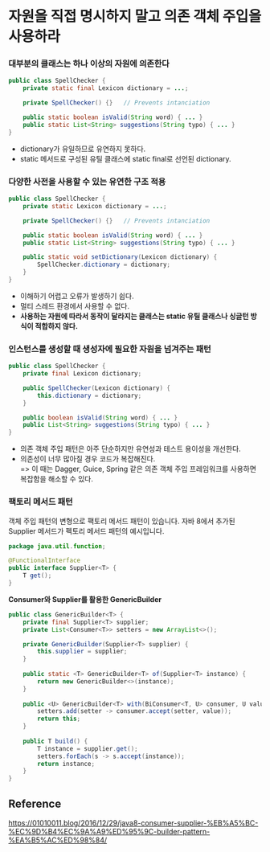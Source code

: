 # 자원을 직접 명시하지 말고 의존 객체 주입을 사용하라

### 대부분의 클래스는 하나 이상의 자원에 의존한다

```java
public class SpellChecker {
    private static final Lexicon dictionary = ...;

    private SpellChecker() {}   // Prevents intanciation

    public static boolean isValid(String word) { ... }
    public static List<String> suggestions(String typo) { ... }
}
```
* dictionary가 유일하므로 유연하지 못하다. 
* static 메서드로 구성된 유틸 클래스에 static final로 선언된 dictionary.

### 다양한 사전을 사용할 수 있는 유연한 구조 적용
```java
public class SpellChecker {
    private static Lexicon dictionary = ...;

    private SpellChecker() {}   // Prevents intanciation

    public static boolean isValid(String word) { ... }
    public static List<String> suggestions(String typo) { ... }

    public static void setDictionary(Lexicon dictionary) {
        SpellChecker.dictionary = dictionary;
    }
}
```

* 이해하기 어렵고 오류가 발생하기 쉽다.
* 멀티 스레드 환경에서 사용할 수 없다. 
* **사용하는 자원에 따라서 동작이 달라지는 클래스는 static 유틸 클래스나 싱글턴 방식이 적합하지 않다.**

### 인스턴스를 생성할 때 생성자에 필요한 자원을 넘겨주는 패턴

```java
public class SpellChecker {
    private final Lexicon dictionary;

    public SpellChecker(Lexicon dictionary) {
        this.dictionary = dictionary;
    }

    public boolean isValid(String word) { ... }
    public List<String> suggestions(String typo) { ... }
}
```

* 의존 객체 주입 패턴은 아주 단순하지만 유연성과 테스트 용이성을 개선한다. 
* 의존성이 너무 많아질 경우 코드가 복잡해진다.  
 => 이 때는 Dagger, Guice, Spring 같은 의존 객체 주입 프레임워크를 사용하면 복잡함을 해소할 수 있다.

### 팩토리 메서드 패턴
객체 주입 패턴의 변형으로 팩토리 메서드 패턴이 있습니다. 자바 8에서 추가된 Supplier<T> 메서드가 펙토리 메서드 패턴의 예시입니다.

```java
package java.util.function;

@FunctionalInterface
public interface Supplier<T> {
    T get();
}
```

**Consumer와 Supplier를 활용한 GenericBuilder**
```java
public class GenericBuilder<T> {
    private final Supplier<T> supplier;
    private List<Consumer<T>> setters = new ArrayList<>();

    private GenericBuilder(Supplier<T> supplier) {
        this.supplier = supplier;
    }
    
    public static <T> GenericBuilder<T> of(Supplier<T> instance) {
        return new GenericBuilder<>(instance);
    }
    
    public <U> GenericBuilder<T> with(BiConsumer<T, U> consumer, U value) {
        setters.add(setter -> consumer.accept(setter, value));
        return this;
    }
    
    public T build() {
        T instance = supplier.get();
        setters.forEach(s -> s.accept(instance));
        return instance;
    }
}
```

## Reference
https://01010011.blog/2016/12/29/java8-consumer-supplier-%EB%A5%BC-%EC%9D%B4%EC%9A%A9%ED%95%9C-builder-pattern-%EA%B5%AC%ED%98%84/